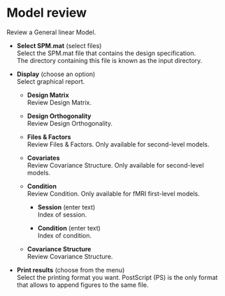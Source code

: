 # Model review  
Review a General linear Model.   

* **Select SPM.mat** (select files)  
Select the SPM.mat file that contains the design specification.    
The directory containing this file is known as the input directory.   

* **Display** (choose an option)  
Select graphical report.   

    * **Design Matrix**   
    Review Design Matrix.   

    * **Design Orthogonality**   
    Review Design Orthogonality.   

    * **Files & Factors**   
    Review Files & Factors. Only available for second-level models.   

    * **Covariates**   
    Review Covariance Structure. Only available for second-level models.   

    * **Condition**   
    Review Condition. Only available for fMRI first-level models.   

        * **Session** (enter text)  
        Index of session.   

        * **Condition** (enter text)  
        Index of condition.   

    * **Covariance Structure**   
    Review Covariance Structure.   

* **Print results** (choose from the menu)  
Select the printing format you want. PostScript (PS) is the only format that allows to append figures to the same file.   
